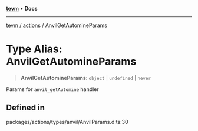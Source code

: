 [**tevm**](../../README.md) • **Docs**

***

[tevm](../../modules.md) / [actions](../README.md) / AnvilGetAutomineParams

# Type Alias: AnvilGetAutomineParams

> **AnvilGetAutomineParams**: `object` \| `undefined` \| `never`

Params for `anvil_getAutomine` handler

## Defined in

packages/actions/types/anvil/AnvilParams.d.ts:30
